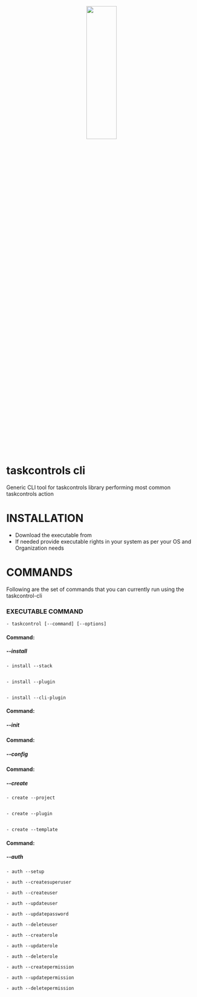 <p align="center">
  <img width="40%" height="30%" src="https://github.com/taskcontrols/py-taskcontrol/blob/master/docs/images/logo.jpg">
</p>


# taskcontrols cli
Generic CLI tool for taskcontrols library performing most common taskcontrols action


# INSTALLATION

* Download the executable from
* If needed provide executable rights in your system as per your OS and Organization needs


# COMMANDS

Following are the set of commands that you can currently run using the taskcontrol-cli

### EXECUTABLE COMMAND

    - taskcontrol [--command] [--options]

#### Command:
#####        --install 


    - install --stack
    
    
    - install --plugin


    - install --cli-plugin


#### Command:
#####        --init 


#### Command:
#####        --config


#### Command:
#####        --create


    - create --project


    - create --plugin


    - create --template


#### Command:
#####        --auth


    - auth --setup

    - auth --createsuperuser

    - auth --createuser

    - auth --updateuser

    - auth --updatepassword

    - auth --deleteuser

    - auth --createrole

    - auth --updaterole

    - auth --deleterole

    - auth --createpermission

    - auth --updatepermission

    - auth --deletepermission

